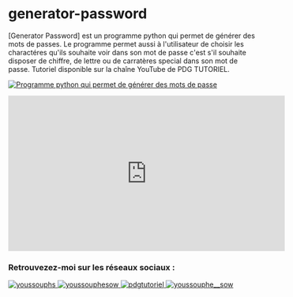 # generator-password

[Generator Password] est un programme python qui permet de générer des mots de passes. Le programme permet aussi à l'utilisateur de choisir les charactéres qu'ils souhaite voir dans son mot de passe c'est s'il souhaite disposer de chiffre, de lettre ou de carratères special dans son mot de passe. Tutoriel disponible sur la chaîne YouTube de PDG TUTORIEL.



[![Programme python qui permet de générer des mots de passe](http://img.youtube.com/vi/9oawqwRMrlXNxz3Y/0.jpg)](https://www.youtube.com/watch?v=9oawqwRMrlXNxz3Y=768s "Programme python qui permet de généner des mots de passe !")

<iframe width="560" height="315" src="https://www.youtube.com/embed/U6XQXe35w1o?si=9oawqwRMrlXNxz3Y" title="YouTube video player" frameborder="0" allow="accelerometer; autoplay; clipboard-write; encrypted-media; gyroscope; picture-in-picture; web-share" allowfullscreen></iframe>


<p align="left">
  <h3 align="left">Retrouvezez-moi sur les réseaux sociaux :</h3>
  <a href="https://twitter.com/youssouphs" target="blank">
    <img src="https://img.shields.io/twitter/follow/youssouphs?logo=twitter&style=for-the-badge" alt="youssouphs" />
  </a>
  <a href="https://linkedin.com/youssouphesow" target="blank">
    <img src="https://img.shields.io/badge/LinkedIn-0077B5?style=for-the-badge&logo=linkedin&logoColor=white" alt="youssouphesow" />
  </a>
  <a href="https://youtube.com/pdgtutoriel" target="blank">
    <img src="https://img.shields.io/badge/Youtube-E4405F?style=for-the-badge&logo=youtube&logoColor=white" alt="pdgtutoriel" />
  </a>
  <a href="https://instagram.com/youssouphe__sow" target="blank">
    <img src="https://img.shields.io/badge/Instagram-E4405F?style=for-the-badge&logo=instagram&logoColor=white" alt="youssouphe__sow" />
  </a>
</p>
